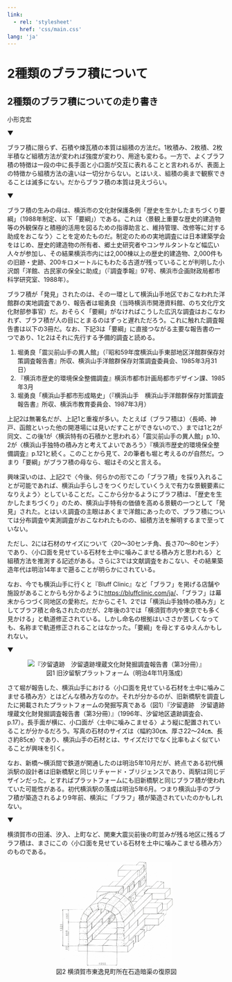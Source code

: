 ```yaml
---
link:
  - rel: 'stylesheet'
    href: 'css/main.css'
lang: 'ja'
---
```

# 2種類のブラフ積について

## 2種類のブラフ積についての走り書き

<div class="author">

小形克宏

</div>

▼

ブラフ積に限らず、石積や煉瓦積の本質は組積の方法だ。1枚積み、2枚積、2枚半積など組積方法が変われば強度が変わり、用途も変わる。一方で、よくブラフ積の特徴は一段の中に長手面と小口面が交互に表れることと言われるが、表面上の特徴から組積方法の違いは一切分からない。とはいえ、組積の奥まで観察できることは滅多にない。だからブラフ積の本質は見えづらい。

▼

ブラフ積の生みの母は、横浜市の文化財保護条例「歴史を生かしたまちづくり要綱」（1988年制定、以下「要綱」）である。これは〈景観上重要な歴史的建造物等の外観保存と積極的活用を図るための指導助言と、維持管理、改修等に対する助成をおこなう〉ことを定めたものだ。制定のための実地調査には日本建築学会をはじめ、歴史的建造物の所有者、郷土史研究者やコンサルタントなど幅広い人々が参加し、その結果横浜市内には2,000棟以上の歴史的建造物、2,000件もの旧跡・史跡、200キロメートルにもわたる古道が残っていることが判明した<span class="notetext">小沢朗「洋館、古民家の保全に助成」（『調査季報』97号、横浜市企画財政局都市科学研究室、1988年）</span>。

ブラフ積が「発見」されたのは、その一環として横浜山手地区でおこなわれた洋館群の実地調査であり、報告者は堀勇良（当時横浜市開港資料館、のち文化庁文化財部参事官）だ。おそらく「要綱」がなければこうした広汎な調査はおこなわれず、ブラフ積が人の目にとまるのはずっと遅れただろう。これに触れた調査報告書は以下の3冊だ。なお、下記3は「要綱」に直接つながる主要な報告書の一つであり、1と2はそれに先行する予備的調査と読める。

1. 堀勇良「震災前山手の異人館」（『昭和59年度横浜山手東部地区洋館群保存対策調査報告書』所収、横浜山手洋館群保存対策調査委員会、1985年3月31日）
2. 『横浜市歴史的環境保全整備調査』横浜市都市計画局都市デザイン課、1985年3月
3. 堀勇良「横浜山手都市形成略史」（『横浜山手　横浜山手洋館群保存対策調査報告書』所収、横浜市教育委員会、1987年3月）

上記2は無署名だが、上記1と重複が多い。たとえば（ブラフ積は）〈長崎、神戸、函館といった他の開港場には見いだすことができないので、〉までは1と2が同文、この後1が〈横浜特有の石積かと思われる〉<span class="notetext">「震災前山手の異人館」p.10</span>、2が〈横浜山手独特の積み方と考えてよいであろう〉<span class="notetext">『横浜市歴史的環境保全整備調査』p.121</span>と続く。このことから見て、2の筆者も堀と考えるのが自然だ。つまり「要綱」がブラフ積の母なら、堀はその父と言える。

興味深いのは、上記2で〈今後、何らかの形でこの「ブラフ積」を採り入れることが可能であれば、横浜山手らしさをつくりだしていくうえで有力な景観要素になりえよう〉としていることだ。ここから分かるようにブラフ積は、「歴史を生かしたまちづくり」のため、横浜山手特有の価値を高める景観の一つとして「発見」された。とはいえ調査の主眼はあくまで洋館にあったので、ブラフ積については分布調査や実測調査がおこなわれたものの、組積方法を解明するまで至っていない。

ただし、2には石材のサイズについて〈20〜30センチ角、長さ70〜80センチ〉であり、〈小口面を見せている石材を土中に噛みこませる積み方と思われる〉と組積方法を推測する記述がある。さらに3では文献調査をおこない、その結果築造年代は明治14年まで遡ることが明らかにされている。

なお、今でも横浜山手に行くと『Bluff Clinic』など「ブラフ」を掲げる店舗や施設があることからも分かるように<span class="notetext">https://bluffclinic.com/ja/</span>、「ブラフ」は幕末からつづく同地区の愛称だ。だからこそ1、2では「横浜山手独特の積み方」としてブラフ積と命名されたのだが、2年後の3では「横須賀市内や東京でも多く見かける」と軌道修正されている。しかし命名の根拠はいささか苦しくなっても、名称まで軌道修正されることはなかった。「要綱」を母とするゆえんかもしれない。

▼

<figure style="text-align: center;" class="figure-right">
  <img src="img/shinbashi-2.png" alt="『汐留遺跡　汐留遺跡埋蔵文化財発掘調査報告書（第3分冊）』" width="260">
  <figcaption>図1 旧汐留駅プラットフォーム（明治4年11月落成）</figcaption>
</figure>

さて堀が報告した、横浜山手における〈小口面を見せている石材を土中に噛みこませる積み方〉とはどんな積み方なのか。それが分かるのが、旧新橋駅を調査したに掲載されたプラットフォームの発掘写真である（図1）<span class="notetext">『汐留遺跡　汐留遺跡埋蔵文化財発掘調査報告書（第3分冊）』（1996年、汐留地区遺跡調査会、p.17）</span>。長手面が横に、小口面が〈土中に噛みこませる〉よう縦に配置されていることが分かるだろう。写真の石材のサイズは〈幅約30㎝、厚さ22〜24㎝、長さ約85㎝〉であり、横浜山手の石材とは、サイズだけでなく比率もよく似ていることが興味を引く。

なお、新橋〜横浜間で鉄道が開通したのは明治5年10月だが、終点である初代横浜駅の設計者は旧新橋駅と同じリチャード・ブリジェンスであり、両駅は同じデザインだった。とすればプラットフォームにも旧新橋駅と同じブラフ積が使われていた可能性がある。初代横浜駅の落成は明治5年6月。つまり横浜山手のブラフ積が築造されるより9年前、横浜に「ブラフ」積が築造されていたのかもしれない。

▼

横須賀市の田浦、汐入、上町など、関東大震災前後の町並みが残る地区に残るブラフ積は、まさにこの〈小口面を見せている石材を土中に噛みこませる積み方〉のものである。

<figure style="text-align: center;" class="figure-right">
  <img src="img/higashihemi.png" alt="安池尋幸他「横須賀市東逸見町所在石造暗渠調査報告」（『横須賀市博物館研究報告』第44号、2000年、p.20" width="260">
  <figcaption>図2 横須賀市東逸見町所在石造暗渠の復原図</figcaption>
</figure>